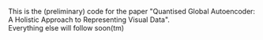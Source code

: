 This is the (preliminary) code for the paper "Quantised Global Autoencoder: A Holistic Approach to Representing Visual Data".<br/>
Everything else will follow soon(tm)
